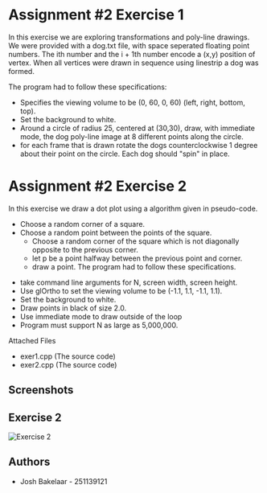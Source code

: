 
# Assignment #2 Exercise 1
In this exercise we are exploring transformations and poly-line drawings. We were provided with a dog.txt file, with space seperated floating point numbers. The ith number and the i + 1th number encode a (x,y) position of vertex. When all vertices were drawn in sequence using linestrip a dog was formed.

The program had to follow these specifications:
- Specifies the viewing volume to be (0, 60, 0, 60) (left, right, bottom, top).
- Set the background to white.
- Around a circle of radius 25, centered at (30,30), draw, with immediate mode, the dog poly-line image at 8 different points along the circle.
- for each frame that is drawn rotate the dogs counterclockwise 1 degree about their point on the circle. Each dog should "spin" in place.

# Assignment #2 Exercise 2
In this exercise we draw a dot plot using a algorithm given in pseudo-code.

* Choose a random corner of a square.
* Choose a random point between the points of the square.
  * Choose a random corner of the square which is not diagonally opposite to the previous corner.
  * let p be a point halfway between the previous point and corner.
  * draw a point.
The program had to follow these specifications.

- take command line arguments for N, screen width, screen height.
- Use glOrtho to set the viewing volume to be (-1.1, 1.1, -1.1, 1.1).
- Set the background to white.
- Draw points in black of size 2.0.
- Use immediate mode to draw outside of the loop
- Program must support N as large as 5,000,000.

Attached Files
- exer1.cpp (The source code)
- exer2.cpp (The source code)


## Screenshots
## Exercise 2
![Exercise 2](https://i.imgur.com/3FNulmy.png)


## Authors

- Josh Bakelaar - 251139121

